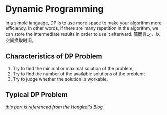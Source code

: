 # Dynamic Programming

In a simple language, DP is to use more space to make your algorithm more efficiency. In other words, if there are many repetition in the algorithm, we can store the intermediate results in order to use it afterward. 简而言之，以空间换取时间。

## Characteristics of DP Problem

1. Try to find the minimal or maximal solution of the problem;
2. Try to find the number of the available solutions of the problem;
3. Try to judge whether the solution is workable.

## Typical DP Problem

[_this part is referenced from the Hongkai's Blog_](http://kaicoding.blogspot.com/2016/07/dynamic-programming-summary-leetcode.html)

